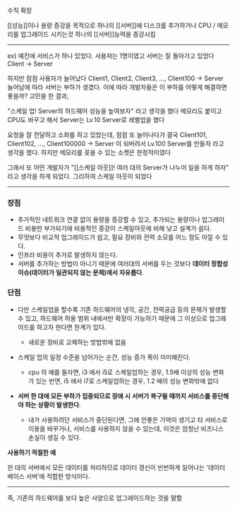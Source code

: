 수직 확장

[[성능]]이나 용량 증강을 목적으로 하나의 [[서버]]에 디스크를 추가하거나 CPU / 메모리를 업그레이드 시키는것
하나의 [[서버]]능력을 증강시킴

---

ex)
예전에 서비스가 하나 있었다.
사용자는 1명이였고 서버는 잘 돌아가고 있었다
Client → Server

하지만 점점 사용자가 늘어났다
Client1, Client2, Client3, ..., Client100 → Server
늘어남에 따라 서버는 부하가 생겼다. 이에 따라 개발자들은 이 부하를 어떻게 해결하면 좋을까? 고민을 한 결과,

"스케일 업! Server의 하드웨어 성능을 높여보자" 라고 생각을 했다
메모리도 붙이고 CPU도 바꾸고 해서 Server는 Lv.10 Server로 레벨업을 했다

요청을 잘 전달하고 소화를 하고 있었는데, 점점 또 늘어나다가 결국
Client101, Client102, ..., Client100000 → Server
이 되버려서 Lv.100 Server를 만들자 라고 생각을 했다. 하지만 메모리를 꽂을 수 있는 소켓은 한정적이였다

그래서 또 어떤 개발자가 "[[스케일 아웃]]! 여러 대의 Server가 나누어 일을 하게 하자" 라고 생각을 하게 되었다.
그리하여 스케일 아웃이 되었다

---

### 장점

- 추가적인 네트워크 연결 없이 용량을 증강할 수 있고, 추가되는 용량이나 업그레이드 비용만 부가되기에 비용적인 증강이 스케일아웃에 비해 낮고 설계가 쉽다.
- 무엇보다 비교적 업그레이드가 쉽고, 필요 장비와 전력 소모를 어느 정도 아낄 수 있다.
- 인프라 비용이 추가로 발생하지 않는다.
- 서버를 추가하는 방법이 아니기 때문에 여러대의 서버를 두는 것보다 **데이터 정합성 이슈(데이터가 일관되지 않는 문제)에서 자유롭다**.

### 단점

- 다만 스케일업을 할수록 기존 하드웨어의 냉각, 공간, 전력공급 등의 문제가 발생할 수 있고, 하드웨어 허용 범위 내에서만 확장이 가능하기 때문에 그 이상으로 업그레이드를 하고자 한다면 한계가 있다. 
    - 새로운 장비로 교체하는 방법밖에 없음
    
- 스케일 업의 일정 수준을 넘어가는 순간, 성능 증가 폭이 미미해진다. 
    - cpu 의 예를 들자면, i3 에서 i5로 스케일업하는 경우, 1.5배 이상의 성능 변화가 있는 반면, i5 에서 i7로 스케일업하는 경우, 1.2 배의 성능 변화밖에 없다
    
- **서버 한 대에 모든 부하가 집중되므로 장애 시** **서버가 복구될 때까지 서비스를 중단해야 하는 상황이 발생한다**.
    - 내가 사용하려던 서비스가 중단된다면, 그에 안좋은 기억이 생기고 타 서비스로 이용을 바꾸거나, 서비스를 사용하지 않을 수 있는데, 이것은 엄청난 비즈니스 손실이 생길 수 있다.

**사용하기 적절한 예**

한 대의 서버에서 모든 데이터를 처리하므로 데이터 갱신이 빈번하게 일어나는 ‘데이터베이스 서버’에 적합한 방식이다.

---

즉, 기존의 하드웨어를 보다 높은 사양으로 업그레이드하는 것을 말함
